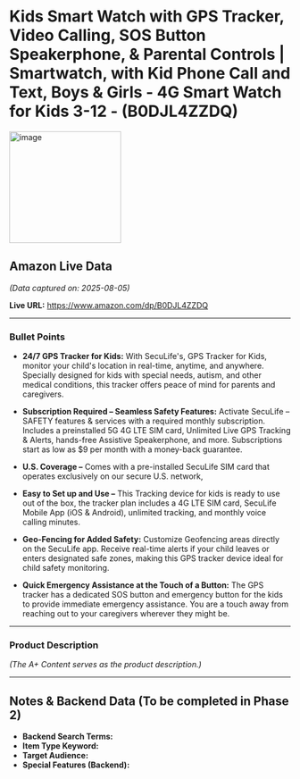# Kids Smart Watch with GPS Tracker, Video Calling, SOS Button Speakerphone, & Parental Controls | Smartwatch, with Kid Phone Call and Text, Boys & Girls - 4G Smart Watch for Kids 3-12 - (B0DJL4ZZDQ)

<img width="200" height="200" alt="image" src="https://github.com/user-attachments/assets/1cb96db8-a96f-4914-9853-dde2222782e5" />

## Amazon Live Data
*(Data captured on: 2025-08-05)*

**Live URL:** https://www.amazon.com/dp/B0DJL4ZZDQ

---

### Bullet Points

- **24/7 GPS Tracker for Kids:** With SecuLife's, GPS Tracker for Kids, monitor your child's location in real-time, anytime, and anywhere. Specially designed for kids with special needs, autism, and other medical conditions, this tracker offers peace of mind for parents and caregivers.

- **Subscription Required – Seamless Safety Features:** Activate SecuLife – SAFETY features & services with a required monthly subscription. Includes a preinstalled 5G 4G LTE SIM card, Unlimited Live GPS Tracking & Alerts, hands-free Assistive Speakerphone, and more. Subscriptions start as low as $9 per month with a money-back guarantee.

- **U.S. Coverage –** Comes with a pre-installed SecuLife SIM card that operates exclusively on our secure U.S. network,

- **Easy to Set up and Use –** This Tracking device for kids is ready to use out of the box, the tracker plan includes a 4G LTE SIM card, SecuLife Mobile App (iOS & Android), unlimited tracking, and monthly voice calling minutes.

- **Geo-Fencing for Added Safety:** Customize Geofencing areas directly on the SecuLife app. Receive real-time alerts if your child leaves or enters designated safe zones, making this GPS tracker device ideal for child safety monitoring.

- **Quick Emergency Assistance at the Touch of a Button:** The GPS tracker has a dedicated SOS button and emergency button for the kids to provide immediate emergency assistance. You are a touch away from reaching out to your caregivers wherever they might be.

---

### Product Description

*(The A+ Content serves as the product description.)*

---
## Notes & Backend Data (To be completed in Phase 2)

- **Backend Search Terms:**
- **Item Type Keyword:**
- **Target Audience:**
- **Special Features (Backend):**
